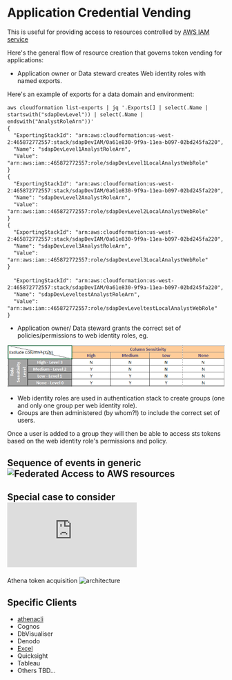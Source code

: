 # Application Credential Vending
This is useful for providing access to resources controlled by [AWS IAM service](https://aws.amazon.com/iam/)

Here's the general flow of resource creation that governs token vending for
applications:

* Application owner or Data steward creates Web identity roles with named exports.

Here's an example of exports for a data domain and environment:

```
aws cloudformation list-exports | jq '.Exports[] | select(.Name | startswith("sdapDevLevel")) | select(.Name | endswith("AnalystRoleArn"))'
{
  "ExportingStackId": "arn:aws:cloudformation:us-west-2:465872772557:stack/sdapDevIAM/0a61e830-9f9a-11ea-b097-02bd245fa220",
  "Name": "sdapDevLevel1AnalystRoleArn",
  "Value": "arn:aws:iam::465872772557:role/sdapDevLevel1LocalAnalystWebRole"
}
{
  "ExportingStackId": "arn:aws:cloudformation:us-west-2:465872772557:stack/sdapDevIAM/0a61e830-9f9a-11ea-b097-02bd245fa220",
  "Name": "sdapDevLevel2AnalystRoleArn",
  "Value": "arn:aws:iam::465872772557:role/sdapDevLevel2LocalAnalystWebRole"
}
{
  "ExportingStackId": "arn:aws:cloudformation:us-west-2:465872772557:stack/sdapDevIAM/0a61e830-9f9a-11ea-b097-02bd245fa220",
  "Name": "sdapDevLevel3AnalystRoleArn",
  "Value": "arn:aws:iam::465872772557:role/sdapDevLevel3LocalAnalystWebRole"
}

  "ExportingStackId": "arn:aws:cloudformation:us-west-2:465872772557:stack/sdapDevIAM/0a61e830-9f9a-11ea-b097-02bd245fa220",
  "Name": "sdapDevLeveltestAnalystRoleArn",
  "Value": "arn:aws:iam::465872772557:role/sdapDevLeveltestLocalAnalystWebRole"
}
```

* Application owner/ Data steward grants the correct set of policies/permissions to web
  identity roles, eg.

![sdap access matrix ](images/analyst-matrix.png)

* Web identity roles are used in authentication stack to create groups (one and only one group per web
identity role).
* Groups are then administered (by whom?!) to include the correct set of users.

Once a user is added to a group they will then be able to access sts tokens
based on the web identity role's permissions and policy.

## Sequence of events in generic ![Federated Access to AWS resources](https://docs.aws.amazon.com/IAM/latest/UserGuide/images/saml-based-federation.diagram.png)

## Special case to consider ![Federated Access to Athena](https://docs.aws.amazon.com/athena/latest/ug/access-federation-saml.html)

Athena token acquisition ![architecture ](https://docs.aws.amazon.com/athena/latest/ug/images/athena-saml-based-federation.png)

## Specific Clients

* [athenacli](https://github.com/ucopacme/amazon-cognito-cdk-example-for-getting-aws-credentials/blob/dev/docs/athenacli.md)
* Cognos
* DbVisualiser
* Denodo
* [Excel](https://github.com/ucopacme/amazon-cognito-cdk-example-for-getting-aws-credentials/blob/dev/docs/excel.md)
* Quicksight
* Tableau
* Others TBD...
